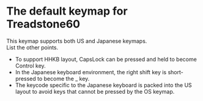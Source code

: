 # The default keymap for Treadstone60

This keymap supports both US and Japanese keymaps.  
List the other points.  

- To support HHKB layout, CapsLock can be pressed and held to become Control key.
- In the Japanese keyboard environment, the right shift key is short-pressed to become the _ key.
- The keycode specific to the Japanese keyboard is packed into the US layout to avoid keys that cannot be pressed by the OS keymap.

